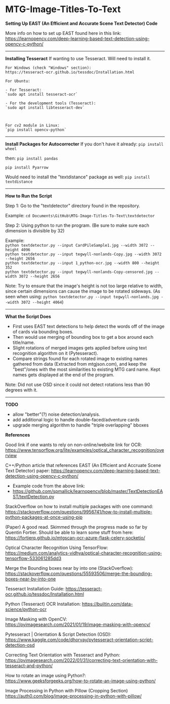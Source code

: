 # MTG-Image-Titles-To-Text

**Setting Up EAST (An Efficient and Accurate Scene Text Detector) Code**

More info on how to set up EAST found here in this link:<br>
https://learnopencv.com/deep-learning-based-text-detection-using-opencv-c-python/


------------------------------------


**Installing Tesseract**
If wanting to use Tesseract. Will need to install it.
~~~
For Windows (check "Windows" section):
https://tesseract-ocr.github.io/tessdoc/Installation.html
~~~
~~~
For Ubuntu:

- For Tesseract:
`sudo apt install tesseract-ocr`

- For the development tools (Tesseract):
`sudo apt install libtesseract-dev`



For cv2 module in Linux:
`pip install opencv-python`
~~~

-----------------------------------------------------

**Install Packages for Autocorrecter**
If you don't have it already:
`pip install wheel`

then:
`pip install pandas`

`pip install Pyarrow`

Would need to install the "textdistance" package as well:
`pip install textdistance`


------------------------------------

**How to Run the Script**

Step 1: Go to the "textdetector" directory found in the repository.

Example: `cd Documents\GitHub\MTG-Image-Titles-To-Text\textdetector`

Step 2: Using python to run the program. (Be sure to make sure each dimension is divisible by 32)

Example:<br>
`python textdetector.py --input CardPileSample1.jpg --width 3072 --height 4096`<br>
`python textdetector.py --input tegwyll-nonlands-Copy.jpg --width 3072 --height 2656`<br>
`python textdetector.py --input 1_python-ocr.jpg --width 800 --height 352`<br>
`python textdetector.py --input tegwyll-nonlands-Copy-censored.jpg --width 3072 --height 2656`<br>

Note: Try to ensure that the image's height is not too large relative to width, since certain dimensions can cause the image to be rotated sideways. (As seen when using: `python textdetector.py --input tegwyll-nonlands.jpg --width 3072 --height 4064`)

------------------------------------

**What the Script Does**

- First uses EAST text detections to help detect the words off of the image of cards via bounding boxes.
- Then would use merging of bounding box to get a box around each title/name.
- Slight rotations of merged images gets applied before using text recognition algorithm on it (Pytesseract).
- Compare strings found for each rotated image to existing names gathered from data (Extracted from mtgjson.com), and keep the "best"/ones with the most similarities to existing MTG card name. Kept names gets displayed at the end of the program.

Note: Did not use OSD since it could not detect rotations less than 90 degrees with it.

------------------------------------

**TODO**
- allow "better"(?) noise detection/analysis.
- add additional logic to handle double-faced/adventure cards
- upgrade merging algorithm to handle "triple overlapping" bboxes


**References**

Good link if one wants to rely on non-online/website link for OCR: https://www.tensorflow.org/lite/examples/optical_character_recognition/overview

C++/Python article that references EAST (An Efficient and Accruate Scene Text Detector) paper:
https://learnopencv.com/deep-learning-based-text-detection-using-opencv-c-python/

- Example code from the above link:
- https://github.com/spmallick/learnopencv/blob/master/TextDetectionEAST/textDetection.py

StackOverflow on how to install multiple packages with one command: https://stackoverflow.com/questions/9956741/how-to-install-multiple-python-packages-at-once-using-pip

(Paper) A good read. Skimmed through the progress made so far by Quentin Fortier. Should be able to learn some stuff from here:
https://fortierq.github.io/mtgscan-ocr-azure-flask-celery-socketio/

Optical Character Recognition Using TensorFlow:
https://medium.com/analytics-vidhya/optical-character-recognition-using-tensorflow-533061285dd3

Merge the Bounding boxes near by into one (StackOverflow):
https://stackoverflow.com/questions/55593506/merge-the-bounding-boxes-near-by-into-one

Tesseract Installation Guide:
https://tesseract-ocr.github.io/tessdoc/Installation.html

Python (Tesseract) OCR Installation:
https://builtin.com/data-science/python-ocr

Image Masking with OpenCV:
https://pyimagesearch.com/2021/01/19/image-masking-with-opencv/

Pytesseract | Orientation & Script Detection (OSD):
https://www.kaggle.com/code/dhorvay/pytesseract-orientation-script-detection-osd

Correcting Text Orientation with Tesseract and Python:
https://pyimagesearch.com/2022/01/31/correcting-text-orientation-with-tesseract-and-python/

How to rotate an image using Python?:
https://www.geeksforgeeks.org/how-to-rotate-an-image-using-python/

Image Processing in Python with Pillow (Cropping Section)
https://auth0.com/blog/image-processing-in-python-with-pillow/



